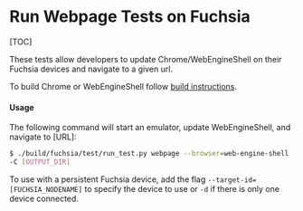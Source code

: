 # Run Webpage Tests on Fuchsia

[TOC]

These tests allow developers to update Chrome/WebEngineShell on their
Fuchsia devices and navigate to a given url.

To build Chrome or WebEngineShell follow
[build instructions](build_instructions.md).

#### Usage

The following command will start an emulator, update WebEngineShell, and
navigate to [URL]:

```bash
$ ./build/fuchsia/test/run_test.py webpage --browser=web-engine-shell [URL] \
-C [OUTPUT_DIR]
```

To use with a persistent Fuchsia device, add the flag `--target-id=[FUCHSIA_NODENAME]`
to specify the device to use or `-d` if there is only one device connected.
